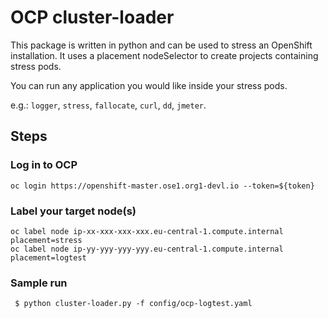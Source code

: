 # OCP cluster-loader
This package is written in python and can be used to stress an OpenShift installation.
It uses a placement nodeSelector to create projects containing stress pods.

You can run any application you would like inside your stress pods.

e.g.: `logger`, `stress`, `fallocate`, `curl`, `dd`, `jmeter`.


## Steps

### Log in to OCP
```
oc login https://openshift-master.ose1.org1-devl.io --token=${token}
```

### Label your target node(s)
```
oc label node ip-xx-xxx-xxx-xxx.eu-central-1.compute.internal placement=stress
oc label node ip-yy-yyy-yyy-yyy.eu-central-1.compute.internal placement=logtest
```

### Sample run

```
 $ python cluster-loader.py -f config/ocp-logtest.yaml

```
